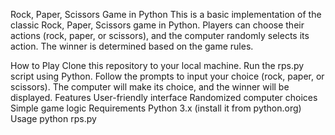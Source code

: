 Rock, Paper, Scissors Game in Python
This is a basic implementation of the classic Rock, Paper, Scissors game in Python. Players can choose their actions (rock, paper, or scissors), and the computer randomly selects its action. The winner is determined based on the game rules.

How to Play
Clone this repository to your local machine.
Run the rps.py script using Python.
Follow the prompts to input your choice (rock, paper, or scissors).
The computer will make its choice, and the winner will be displayed.
Features
User-friendly interface
Randomized computer choices
Simple game logic
Requirements
Python 3.x (install it from python.org)
Usage
python rps.py